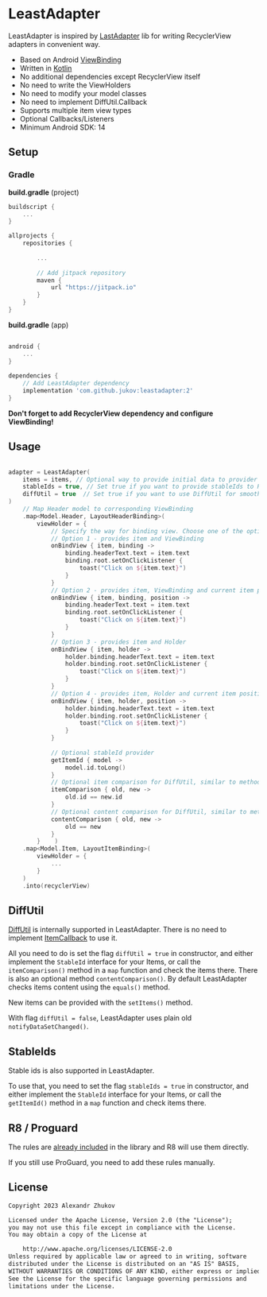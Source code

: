 # LeastAdapter

LeastAdapter is inspired by [LastAdapter](https://github.com/nitrico/LastAdapter) lib for writing
RecyclerView adapters in convenient way.

* Based on Android [ViewBinding](https://developer.android.com/topic/libraries/view-binding)
* Written in [Kotlin](http://kotlinlang.org)
* No additional dependencies except RecyclerView itself
* No need to write the ViewHolders
* No need to modify your model classes
* No need to implement DiffUtil.Callback
* Supports multiple item view types
* Optional Callbacks/Listeners
* Minimum Android SDK: 14

## Setup

### Gradle

**build.gradle** (project)

```gradle
buildscript {
    ...
}

allprojects {
    repositories {
    
        ...
        
        // Add jitpack repository
        maven {
            url "https://jitpack.io"  
        }
    }
}
```

**build.gradle** (app)

```gradle

android {
    ...
}
  
dependencies {
    // Add LeastAdapter dependency
    implementation 'com.github.jukov:leastadapter:2'
}
```

**Don't forget to add RecyclerView dependency and configure ViewBinding!**

## Usage

```kotlin

adapter = LeastAdapter(
    items = items, // Optional way to provide initial data to provider
    stableIds = true, // Set true if you want to provide stableIds to RecyclerView
    diffUtil = true  // Set true if you want to use DiffUtil for smooth updates
)
    // Map Header model to corresponding ViewBinding
    .map<Model.Header, LayoutHeaderBinding>(
        viewHolder = {
            // Specify the way for binding view. Choose one of the options:
            // Option 1 - provides item and ViewBinding
            onBindView { item, binding ->
                binding.headerText.text = item.text
                binding.root.setOnClickListener {
                    toast("Click on ${item.text}")
                }
            }
            // Option 2 - provides item, ViewBinding and current item position
            onBindView { item, binding, position ->
                binding.headerText.text = item.text
                binding.root.setOnClickListener {
                    toast("Click on ${item.text}")
                }
            }
            // Option 3 - provides item and Holder
            onBindView { item, holder ->
                holder.binding.headerText.text = item.text
                holder.binding.root.setOnClickListener {
                    toast("Click on ${item.text}")
                }
            }
            // Option 4 - provides item, Holder and current item position
            onBindView { item, holder, position ->
                holder.binding.headerText.text = item.text
                holder.binding.root.setOnClickListener {
                    toast("Click on ${item.text}")
                }
            }
            
            // Optional stableId provider
            getItemId { model ->
                model.id.toLong()
            }
            // Optional item comparison for DiffUtil, similar to method DiffUtil.Callback.areItemsTheSame()
            itemComparison { old, new ->  
                old.id == new.id
            }
            // Optional content comparison for DiffUtil, similar to method DiffUtil.Callback.areContentsTheSame()
            contentComparison { old, new ->
                old == new
            }
        }    )
    .map<Model.Item, LayoutItemBinding>(
        viewHolder = {
            ...
        }
    )
    .into(recyclerView)

```

## DiffUtil

[DiffUtil](https://developer.android.com/reference/androidx/recyclerview/widget/DiffUtil) is internally supported in LeastAdapter. There is no need to implement [ItemCallback](https://developer.android.com/reference/androidx/recyclerview/widget/DiffUtil.ItemCallback) to use it.

All you need to do is set the flag `diffUtil = true` in constructor, and either implement the `StableId` interface for your Items, or call the `itemComparison()` method in a `map` function and check the items there.
There is also an optional method `contentComparison()`. By default LeastAdapter checks items content using the `equals()` method.

New items can be provided with the `setItems()` method.

With flag `diffUtil = false`, LeastAdapter uses plain old `notifyDataSetChanged()`.

## StableIds

Stable ids is also supported in LeastAdapter.

To use that, you need to set the flag `stableIds = true` in constructor, and either implement the `StableId` interface for your Items, or call the `getItemId()` method in a `map` function and check items there.

## R8 / Proguard

The rules are [already included](leastadapter/proguard-rules.txt) in the library and R8 will use them directly.

If you still use ProGuard, you need to add these rules manually.

## License

```txt
Copyright 2023 Alexandr Zhukov 

Licensed under the Apache License, Version 2.0 (the "License");
you may not use this file except in compliance with the License.
You may obtain a copy of the License at

    http://www.apache.org/licenses/LICENSE-2.0
Unless required by applicable law or agreed to in writing, software
distributed under the License is distributed on an "AS IS" BASIS,
WITHOUT WARRANTIES OR CONDITIONS OF ANY KIND, either express or implied.
See the License for the specific language governing permissions and
limitations under the License.
```